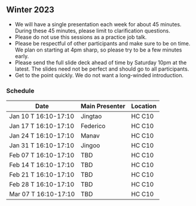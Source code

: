 ## Winter 2023

- We will have a single presentation each week for about 45 minutes. During these 45 minutes, please limit to clarification questions.
- Please do not use this sessions as a practice job talk.
- Please be respectful of other participants and make sure to be on time. We plan on starting at 4pm sharp, so please try to be a few minutes early.
- Please send the full slide deck ahead of time by Saturday 10pm at the latest. The slides need not be perfect and should go to all participants.
- Get to the point quickly. We do not want a long-winded introduction.

### Schedule

| Date                        | Main Presenter | Location      |
|-----------------------------|----------------|---------------|
| Jan 10 T 16:10-17:10        | Jingtao        | HC C10        |
| Jan 17 T 16:10-17:10        | Federico       | HC C10        |
| Jan 24 T 16:10-17:10        | Manav          | HC C10        |
| Jan 31 T 16:10-17:10        | Jingoo         | HC C10        |
| Feb 07 T 16:10-17:10        | TBD            | HC C10        |
| Feb 14 T 16:10-17:10        | TBD            | HC C10        |
| Feb 21 T 16:10-17:10        | TBD            | HC C10        |
| Feb 28 T 16:10-17:10        | TBD            | HC C10        |
| Mar 07 T 16:10-17:10        | TBD            | HC C10        |

